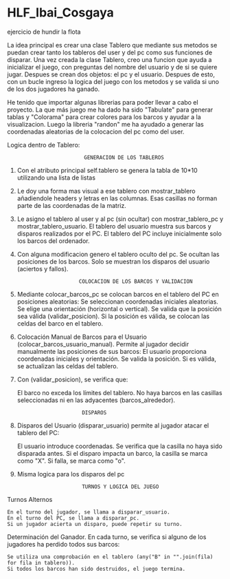# HLF_Ibai_Cosgaya
ejercicio de hundir la flota

La idea principal es crear una clase Tablero que mediante sus metodos se puedan crear tanto los tableros del user y del pc como sus funciones de disparar. Una vez creada la clase Tablero, creo una funcion que ayuda a inicializar el juego, con preguntas del nombre del usuario y de si se quiere jugar. Despues se crean dos objetos: el pc y el usuario. Despues de esto, con un bucle ingreso la logica del juego con los metodos y se valida si uno de los dos jugadores ha ganado.

He tenido que importar algunas librerias para poder llevar a cabo el proyecto. La que más juego me ha dado ha sido "Tabulate" para generar tablas y "Colorama" para crear colores para los barcos y ayudar a la visualizacion. Luego la libreria "randon" me ha ayudado a generar las coordenadas aleatorias de la colocacion del pc como del user.

Logica dentro de Tablero:

                             GENERACION DE LOS TABLEROS

 1. Con el atributo principal self.tablero se genera la tabla de 10*10 utilizando una lista de listas

 2. Le doy una forma mas visual a ese tablero con mostrar_tablero añadiendole headers y letras en las columnas. Esas casillas no forman parte de las coordenadas de la matriz.

 3. Le asigno el tablero al user y al pc (sin ocultar) con mostrar_tablero_pc y mostrar_tablero_usuario. El tablero del usuario muestra sus barcos y disparos realizados por el PC. El tablero del PC incluye inicialmente solo los barcos del ordenador.

 5. Con alguna modificacion genero el tablero oculto del pc. Se ocultan las posiciones de los barcos. Solo se muestran los disparos del usuario (aciertos y fallos).

                            COLOCACION DE LOS BARCOS Y VALIDACION

 4. Mediante colocar_barcos_pc se colocan barcos en el tablero del PC en posiciones aleatorias:
    Se seleccionan coordenadas iniciales aleatorias.
    Se elige una orientación (horizontal o vertical).
    Se valida que la posición sea válida (validar_posicion).
    Si la posición es válida, se colocan las celdas del barco en el tablero.

5. Colocación Manual de Barcos para el Usuario (colocar_barcos_usuario_manual). Permite al jugador decidir manualmente las posiciones de sus barcos:
    El usuario proporciona coordenadas iniciales y orientación.
    Se valida la posición.
    Si es válida, se actualizan las celdas del tablero.

6. Con (validar_posicion), se verifica que:

    El barco no exceda los límites del tablero.
    No haya barcos en las casillas seleccionadas ni en las adyacentes (barcos_alrededor).


                            DISPAROS

7. Disparos del Usuario (disparar_usuario) permite al jugador atacar el tablero del PC:

    El usuario introduce coordenadas.
    Se verifica que la casilla no haya sido disparada antes.
    Si el disparo impacta un barco, la casilla se marca como "X". Si falla, se marca como "o".

8. Misma logica para los disparos del pc

                            TURNOS Y LOGICA DEL JUEGO
Turnos Alternos

    En el turno del jugador, se llama a disparar_usuario.
    En el turno del PC, se llama a disparar_pc.
    Si un jugador acierta un disparo, puede repetir su turno.

Determinación del Ganador.
En cada turno, se verifica si alguno de los jugadores ha perdido todos sus barcos:

    Se utiliza una comprobación en el tablero (any("B" in "".join(fila) for fila in tablero)).
    Si todos los barcos han sido destruidos, el juego termina.




